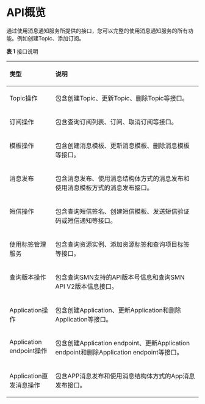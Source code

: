 # API概览<a name="smn_api_20000"></a>

通过使用消息通知服务所提供的接口，您可以完整的使用消息通知服务的所有功能。例如创建Topic、添加订阅。

**表 1**  接口说明

<a name="table5876102613294"></a>
<table><thead align="left"><tr id="row3878122616298"><th class="cellrowborder" valign="top" width="23.86%" id="mcps1.2.3.1.1"><p id="p68781126182914"><a name="p68781126182914"></a><a name="p68781126182914"></a><strong id="b125201844173712"><a name="b125201844173712"></a><a name="b125201844173712"></a>类型</strong></p>
</th>
<th class="cellrowborder" valign="top" width="76.14%" id="mcps1.2.3.1.2"><p id="p158781726112914"><a name="p158781726112914"></a><a name="p158781726112914"></a><strong id="b15203449370"><a name="b15203449370"></a><a name="b15203449370"></a>说明</strong></p>
</th>
</tr>
</thead>
<tbody><tr id="row148781026122919"><td class="cellrowborder" valign="top" width="23.86%" headers="mcps1.2.3.1.1 "><p id="p14287143404415"><a name="p14287143404415"></a><a name="p14287143404415"></a>Topic操作</p>
</td>
<td class="cellrowborder" valign="top" width="76.14%" headers="mcps1.2.3.1.2 "><p id="p56591328178"><a name="p56591328178"></a><a name="p56591328178"></a>包含创建Topic、更新Topic、删除Topic等接口。</p>
</td>
</tr>
<tr id="row1987820263297"><td class="cellrowborder" valign="top" width="23.86%" headers="mcps1.2.3.1.1 "><p id="p8939172693215"><a name="p8939172693215"></a><a name="p8939172693215"></a>订阅操作</p>
</td>
<td class="cellrowborder" valign="top" width="76.14%" headers="mcps1.2.3.1.2 "><p id="p86434284717"><a name="p86434284717"></a><a name="p86434284717"></a>包含查询订阅列表、订阅、取消订阅等接口。</p>
</td>
</tr>
<tr id="row87746166614"><td class="cellrowborder" valign="top" width="23.86%" headers="mcps1.2.3.1.1 "><p id="p197741716567"><a name="p197741716567"></a><a name="p197741716567"></a>模板操作</p>
</td>
<td class="cellrowborder" valign="top" width="76.14%" headers="mcps1.2.3.1.2 "><p id="p1477491610610"><a name="p1477491610610"></a><a name="p1477491610610"></a>包含创建消息模板、更新消息模板、删除消息模板等接口。</p>
</td>
</tr>
<tr id="row816313459617"><td class="cellrowborder" valign="top" width="23.86%" headers="mcps1.2.3.1.1 "><p id="p1216317451267"><a name="p1216317451267"></a><a name="p1216317451267"></a>消息发布</p>
</td>
<td class="cellrowborder" valign="top" width="76.14%" headers="mcps1.2.3.1.2 "><p id="p18775185318516"><a name="p18775185318516"></a><a name="p18775185318516"></a>包含消息发布、使用消息结构体方式的消息发布和使用消息模板方式的消息发布接口。</p>
</td>
</tr>
<tr id="row132213492619"><td class="cellrowborder" valign="top" width="23.86%" headers="mcps1.2.3.1.1 "><p id="p1722949363"><a name="p1722949363"></a><a name="p1722949363"></a>短信操作</p>
</td>
<td class="cellrowborder" valign="top" width="76.14%" headers="mcps1.2.3.1.2 "><p id="p15221849464"><a name="p15221849464"></a><a name="p15221849464"></a>包含查询短信签名、创建短信模板、发送短信验证码或短信通知等接口。</p>
</td>
</tr>
<tr id="row9878726192911"><td class="cellrowborder" valign="top" width="23.86%" headers="mcps1.2.3.1.1 "><p id="p16101194212247"><a name="p16101194212247"></a><a name="p16101194212247"></a>使用标签管理服务</p>
</td>
<td class="cellrowborder" valign="top" width="76.14%" headers="mcps1.2.3.1.2 "><p id="p14101184217244"><a name="p14101184217244"></a><a name="p14101184217244"></a>包含查询资源实例、添加资源标签和查询项目标签等接口。</p>
</td>
</tr>
<tr id="row128488411202"><td class="cellrowborder" valign="top" width="23.86%" headers="mcps1.2.3.1.1 "><p id="p83642497201"><a name="p83642497201"></a><a name="p83642497201"></a>查询版本操作</p>
</td>
<td class="cellrowborder" valign="top" width="76.14%" headers="mcps1.2.3.1.2 "><p id="p1638084912207"><a name="p1638084912207"></a><a name="p1638084912207"></a>包含查询SMN支持的API版本号信息和查询SMN API V2版本信息接口。</p>
</td>
</tr>
<tr id="row9878172662914"><td class="cellrowborder" valign="top" width="23.86%" headers="mcps1.2.3.1.1 "><p id="p1435451910453"><a name="p1435451910453"></a><a name="p1435451910453"></a>Application操作</p>
</td>
<td class="cellrowborder" valign="top" width="76.14%" headers="mcps1.2.3.1.2 "><p id="p20353333105515"><a name="p20353333105515"></a><a name="p20353333105515"></a>包含创建Application、更新Application和删除Application等接口。</p>
</td>
</tr>
<tr id="row117351143103220"><td class="cellrowborder" valign="top" width="23.86%" headers="mcps1.2.3.1.1 "><p id="p1459204410473"><a name="p1459204410473"></a><a name="p1459204410473"></a>Application endpoint操作</p>
</td>
<td class="cellrowborder" valign="top" width="76.14%" headers="mcps1.2.3.1.2 "><p id="p73531233135516"><a name="p73531233135516"></a><a name="p73531233135516"></a>包含创建Application endpoint、更新Application endpoint和删除Application endpoint等接口。</p>
</td>
</tr>
<tr id="row11736144363213"><td class="cellrowborder" valign="top" width="23.86%" headers="mcps1.2.3.1.1 "><p id="p51011542102411"><a name="p51011542102411"></a><a name="p51011542102411"></a>Application直发消息操作</p>
</td>
<td class="cellrowborder" valign="top" width="76.14%" headers="mcps1.2.3.1.2 "><p id="p1135373315512"><a name="p1135373315512"></a><a name="p1135373315512"></a>包含APP消息发布和使用消息结构体方式的App消息发布接口。</p>
</td>
</tr>
</tbody>
</table>

